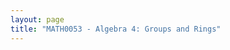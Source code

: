 ```yaml
---
layout: page
title: "MATH0053 - Algebra 4: Groups and Rings"
---
```

<!--<a href="/W1.md">W1 Lecture</a>-->

